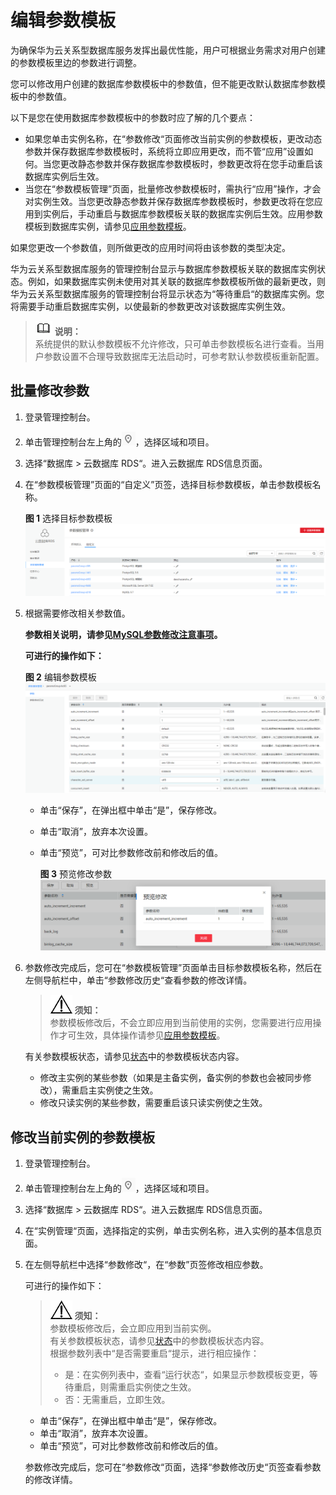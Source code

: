 # 编辑参数模板<a name="zh-cn_topic_configuration"></a>

为确保华为云关系型数据库服务发挥出最优性能，用户可根据业务需求对用户创建的参数模板里边的参数进行调整。

您可以修改用户创建的数据库参数模板中的参数值，但不能更改默认数据库参数模板中的参数值。

以下是您在使用数据库参数模板中的参数时应了解的几个要点：

-   如果您单击实例名称，在“参数修改“页面修改当前实例的参数模板，更改动态参数并保存数据库参数模板时，系统将立即应用更改，而不管“应用”设置如何。当您更改静态参数并保存数据库参数模板时，参数更改将在您手动重启该数据库实例后生效。
-   当您在“参数模板管理”页面，批量修改参数模板时，需执行“应用”操作，才会对实例生效。当您更改静态参数并保存数据库参数模板时，参数更改将在您应用到实例后，手动重启与数据库参数模板关联的数据库实例后生效。应用参数模板到数据库实例，请参见[应用参数模板](应用参数模板.md)。

如果您更改一个参数值，则所做更改的应用时间将由该参数的类型决定。

华为云关系型数据库服务的管理控制台显示与数据库参数模板关联的数据库实例状态。例如，如果数据库实例未使用对其关联的数据库参数模板所做的最新更改，则华为云关系型数据库服务的管理控制台将显示状态为“等待重启“的数据库实例。您将需要手动重启数据库实例，以使最新的参数更改对该数据库实例生效。

>![](public_sys-resources/icon-note.gif) **说明：**   
>系统提供的默认参数模板不允许修改，只可单击参数模板名进行查看。当用户参数设置不合理导致数据库无法启动时，可参考默认参数模板重新配置。  

## 批量修改参数<a name="section1759510381059"></a>

1.  登录管理控制台。
2.  单击管理控制台左上角的![](figures/Region灰色图标.png)，选择区域和项目。
3.  选择“数据库  \>  云数据库 RDS“。进入云数据库 RDS信息页面。
4.  在“参数模板管理”页面的“自定义”页签，选择目标参数模板，单击参数模板名称。

    **图 1**  选择目标参数模板<a name="fig18404102015498"></a>  
    ![](figures/选择目标参数模板.png "选择目标参数模板")

5.  根据需要修改相关参数值。

    **参数相关说明，请参见[MySQL参数修改注意事项](MySQL参数修改注意事项.md)。**

    **可进行的操作如下：**

    **图 2**  编辑参数模板<a name="fig1572042818919"></a>  
    ![](figures/编辑参数模板.png "编辑参数模板")

    -   单击“保存”，在弹出框中单击“是”，保存修改。
    -   单击“取消”，放弃本次设置。
    -   单击“预览”，可对比参数修改前和修改后的值。

        **图 3**  预览修改参数<a name="fig3720928892"></a>  
        ![](figures/预览修改参数.png "预览修改参数")

6.  参数修改完成后，您可在“参数模板管理”页面单击目标参数模板名称，然后在左侧导航栏中，单击“参数修改历史“查看参数的修改详情。

    >![](public_sys-resources/icon-notice.gif) **须知：**   
    >参数模板修改后，不会立即应用到当前使用的实例，您需要进行应用操作才可生效，具体操作请参见[应用参数模板](应用参数模板.md)。  

    有关参数模板状态，请参见[状态](https://support.huaweicloud.com/productdesc-rds/zh-cn_topic_0032472291.html)中的参数模板状态内容。

    -   修改主实例的某些参数（如果是主备实例，备实例的参数也会被同步修改），需重启主实例使之生效。
    -   修改只读实例的某些参数，需要重启该只读实例使之生效。


## 修改当前实例的参数模板<a name="section360115386520"></a>

1.  登录管理控制台。
2.  单击管理控制台左上角的![](figures/Region灰色图标.png)，选择区域和项目。
3.  选择“数据库  \>  云数据库 RDS“。进入云数据库 RDS信息页面。
4.  在“实例管理“页面，选择指定的实例，单击实例名称，进入实例的基本信息页面。
5.  在左侧导航栏中选择“参数修改“，在“参数”页签修改相应参数。

    可进行的操作如下：

    >![](public_sys-resources/icon-notice.gif) **须知：**   
    >参数模板修改后，会立即应用到当前实例。  
    >有关参数模板状态，请参见[状态](https://support.huaweicloud.com/productdesc-rds/zh-cn_topic_0032472291.html)中的参数模板状态内容。  
    >根据参数列表中“是否需要重启“提示，进行相应操作：  
    >-   是：在实例列表中，查看“运行状态“，如果显示参数模板变更，等待重启，则需重启实例使之生效。  
    >-   否：无需重启，立即生效。  

    -   单击“保存”，在弹出框中单击“是”，保存修改。
    -   单击“取消”，放弃本次设置。
    -   单击“预览”，可对比参数修改前和修改后的值。

    参数修改完成后，您可在“参数修改“页面，选择“参数修改历史“页签查看参数的修改详情。


